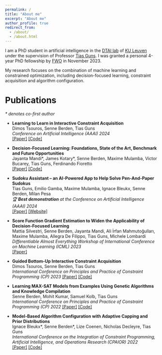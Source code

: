 ```yaml
---
permalink: /
title: "About me"
excerpt: "About me"
author_profile: true
redirect_from: 
  - /about/
  - /about.html
---
```


I am a PhD student in artificial intelligence in the [DTAI lab](https://wms.cs.kuleuven.be/dtai) of [KU Leuven](https://www.kuleuven.be/english/kuleuven/index.html) under the supervision of Professor [Tias Guns](https://people.cs.kuleuven.be/~tias.guns/). I was granted a personal 4-year PhD fellowship by [FWO](https://www.fwo.be/en/) in November 2023. 

My research focuses on the combination of machine learning and constrained optimization, including decision-focused learning, constraint acquisition and algorithm configuration.


Publications
======
*\* denotes co-first author*

- **Learning to Learn in Interactive Constraint Acquisition** \
Dimos Tsouros, Senne Berden, Tias Guns \
*Conference on Artificial Intelligence (AAAI) 2024* \
[\[Paper\]](https://arxiv.org/pdf/2312.10795.pdf) [\[Code\]](https://github.com/Dimosts/ActiveConLearn)

- **Decision-Focused Learning: Foundations, State of the Art, Benchmark and Future Opportunities** \
Jayanta Mandi\*, James Kotary\*, Senne Berden, Maxime Mulamba, Victor Bucarey, Tias Guns, Ferdinando Fioretto \
[\[Paper\]](https://arxiv.org/abs/2307.13565) [\[Code\]](https://github.com/PredOpt/predopt-benchmarks)

- **Sudoku Assistant – an AI-Powered App to Help Solve Pen-And-Paper Sudokus** \
Tias Guns, Emilio Gamba, Maxime Mulamba, Ignace Bleukx, Senne Berden, Milan Pesa \
*🏆 **Best demonstration** at the Conference on Artificial Intelligence (AAAI) 2024* \
[\[Paper\]](https://ojs.aaai.org/index.php/AAAI/article/view/27072) [\[Website\]](https://visualsudoku.cs.kuleuven.be/index.html)

- **Score Function Gradient Estimation to Widen the Applicability of Decision-Focused Learning** \
Mattia Silvestri, Senne Berden, Jayanta Mandi, Ali İrfan Mahmutoğulları, Maxime Mulamba, Allegra De Filippo, Tias Guns, Michele Lombardi \
*Differentiable Almost Everything Workshop of International Conference on Machine Learning (ICML) 2023* \
[\[Paper\]](https://openreview.net/pdf?id=ty046JUllZ)

- **Guided Bottom-Up Interactive Constraint Acquisition** \
Dimos Tsouros, Senne Berden, Tias Guns \
*International Conference on Principles and Practice of Constraint Programming (CP) 2023*
[\[Paper\]](https://drops.dagstuhl.de/storage/00lipics/lipics-vol280-cp2023/LIPIcs.CP.2023.36/LIPIcs.CP.2023.36.pdf) [\[Code\]](https://github.com/Dimosts/ActiveConLearn)

- **Learning MAX-SAT Models from Examples Using Genetic Algorithms and Knowledge Compilation** \
Senne Berden, Mohit Kumar, Samuel Kolb, Tias Guns \
*International Conference on Principles and Practice of Constraint Programming (CP) 2022*
[\[Paper\]](https://drops.dagstuhl.de/storage/00lipics/lipics-vol235-cp2022/LIPIcs.CP.2022.8/LIPIcs.CP.2022.8.pdf) [\[Code\]](https://github.com/ML-KULeuven/HASSLE-GEN)

- **Model-Based Algorithm Configuration with Adaptive Capping and Prior Distributions** \
Ignace Bleukx\*, Senne Berden\*, Lize Coenen, Nicholas Decleyre, Tias Guns \
*International Conference on the Integration of Constraint Programming, Artificial Intelligence, and Operations Research (CPAIOR) 2022* \
[\[Paper\]](https://link.springer.com/chapter/10.1007/978-3-031-08011-1_6) [\[Code\]](https://github.com/ML-KULeuven/DeCaprio)